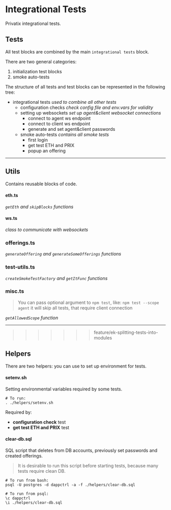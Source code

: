 # Integrational Tests
Privatix integrational tests.

## Tests
All test blocks are combined by the main `integrational tests` block.

There are two general categories:
1) initialization test blocks
2) smoke auto-tests

The structure of all tests and test blocks can be represented in the following tree:
* integrational tests
_used to combine all other tests_ 
  * configuration checks
  _check config file and env.vars for validity_
  * setting up websockets
  _set up agent&client websocket connections_
    * connect to agent ws endpoint
    * connect to client ws endpoint
    * generate and set agent&client passwords
  * smoke auto-tests
  _contains all smoke tests_
    * first login
    * get test ETH and PRIX
    * popup an offering

***

## Utils
Contains reusable blocks of code.

#### eth.ts
_`getEth` and `skipBlocks` functions_
#### ws.ts
_class to communicate with websockets_
### offerings.ts
_`generateOffering` and `generateSomeOfferings` functions_
### test-utils.ts
_`createSmokeTestFactory` and `getItFunc` functions_
### misc.ts
> You can pass optional argument to `npm test`, like:
> `npm test --scope agent`
> it will skip all tests, that require client connection

_`getAllowedScope` function_

***
>>>>>>> feature/ek-splitting-tests-into-modules


## Helpers
There are two helpers: you can use to set up environment for tests.

#### setenv.sh 
Setting environmental variables required by some tests.

```
# To run:
. ./helpers/setenv.sh
```

Required by:
- **configuration check** test
- **get test ETH and PRIX** test

#### clear-db.sql 
SQL script that deletes from DB accounts, previously set passwords and created offerings.

> It is desirable to run this script before starting tests, because many tests require clean DB.

```
# To run from bash:
psql -U postgres -d dappctrl -a -f ./helpers/clear-db.sql
```
```
# To run from psql:
\c dappctrl
\i ./helpers/clear-db.sql
```
